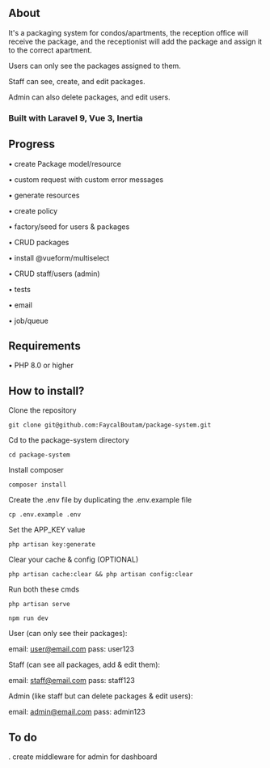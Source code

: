 ## About
It's a packaging system for condos/apartments, the reception office will receive the package, and the receptionist will add the package and assign it to the correct apartment.

Users can only see the packages assigned to them.

Staff can see, create, and edit packages.

Admin can also delete packages, and edit users.

### Built with Laravel 9, Vue 3, Inertia


## Progress
• create Package model/resource

• custom request with custom error messages

• generate resources

• create policy

• factory/seed for users & packages

• CRUD packages

• install @vueform/multiselect

• CRUD staff/users (admin)

• tests

• email

• job/queue

## Requirements
• PHP 8.0 or higher

## How to install?
Clone the repository

`git clone git@github.com:FaycalBoutam/package-system.git`

Cd to the package-system directory

`cd package-system`

Install composer

`composer install`

Create the .env file by duplicating the .env.example file

`cp .env.example .env`

Set the APP_KEY value

`php artisan key:generate`

Clear your cache & config (OPTIONAL)

`php artisan cache:clear && php artisan config:clear`

Run both these cmds

`php artisan serve`

`npm run dev`


User (can only see their packages):

email: user@email.com pass: user123

Staff (can see all packages, add & edit them):

email: staff@email.com pass: staff123

Admin (like staff but can delete packages & edit users):

email: admin@email.com pass: admin123


## To do 
. create middleware for admin for dashboard

